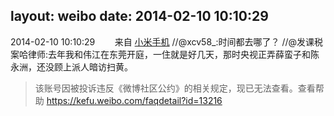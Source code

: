 layout: weibo
date: 2014-02-10 10:10:29
---
<meta name="referrer" content="no-referrer" />

2014-02-10 10:10:29  &nbsp;&nbsp;&nbsp;&nbsp;&nbsp;&nbsp; 来自 <a href="http://app.weibo.com/t/feed/22zMnn" rel="nofollow">小米手机</a>
//@xcv58_:时间都去哪了？ //@发课税案哈律师:去年我和伟江在东莞开庭，一住就是好几天，那时央视正弄薛蛮子和陈永洲，还没顾上派人暗访扫黄。
>  该账号因被投诉违反《微博社区公约》的相关规定，现已无法查看。查看帮助 https://kefu.weibo.com/faqdetail?id=13216
